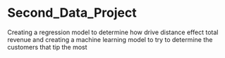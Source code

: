 # Second_Data_Project
 Creating a regression model to determine how drive distance effect total revenue and creating a machine learning model to try to determine the customers that tip the most
 
